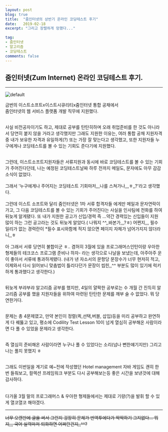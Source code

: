 ```yaml
---
layout: post
blog: true
title:  "줌인터넷의 상반기 온라인 코딩테스트 후기"
date:   2019-02-18
excerpt: "그리고 장렬하게 망했다..."

tag:
- 줌인터넷
- 알고리즘
- 코딩테스트
comments: false
---
```

## 줌인터넷(Zum Internet) 온라인 코딩테스트 후기.
- - -
![default](https://user-images.githubusercontent.com/30023840/52955165-5e02cf00-33cf-11e9-99d2-bc228d7ecb85.jpg)

금번의 이스트소프트x이스트시큐리티x줌인터넷 통합 공채에서<br>
줌인터넷의 웹 서비스 플랫폼 개발 직무에 지원했다.<br><br>

사실 비전공자이기도 하고, 제대로 공부를 탄탄히하며 오래 취업준비를 한 것도 아니라서 당연히 붙지 않을 거라고 생각했지만 그래도 지원한 이유는, 여러 통합 공채 지원자격중 내가 보유한 자격과 유일하게(?) 또는 가장 잘 맞는다고 생각했고, 또한 지원자들 누구에게나 코딩테스트를 볼 수 있는 기회도 준다기에 지원했다.
<br><br>

그런데, 이스트소프트지원자들은 서류지원과 동시에 바로 코딩테스트를 볼 수 있는 기회가 주어진다던데, 나는 예정된 코딩테스트날짜 하루 전까지 메일도, 문자에도 아무 감감 소식이 없었다.<br>
<br>
그래서 '누구에게나 주어지는 코딩테스트 기회마저,,,나를 스쳐가나,,,ㅎ,,?'라고 생각했다.<br>
<br>그런데 이스트 소프트와 달리 줌인터넷은 1차 서류 합격자들 에게만 메일과 문자연락이 가고, 그 다음 코딩테스트를 볼 수 있는 기회가 주어진다는 사실을  인사팀에 전화를 하여 뒤늦게 알게됐다. 또 내가 지원한 공고가 신입/경력 즉 ...약간 경력있는 신입들이 지원 많이 하는 그런 공고라는 것도 뒤늦게 알았다.( 나뭐지 ^^,,바본가,,,?ㅎ) 어쩐지,,, 필수 일리가 없는 경력란이 *필수 표시와함께 적지 않으면 페이지 자체가 넘어가지지 않더라니,,ㅎ<br>
<br>
아 그래서 서류 당연히 불합이군 ㅎ.. 겸허히 3월에 있을 프로그래머스인턴이랑 우아한형제들의 테크코스 프로그램 준비나 하자- 라는 생각으로 나날을 보냈는데, 아주아주 운이 좋아서 서류에 통과하게됐다. (내가 낸 자소서의 문항당 문장수가 너무 현저히 적고, 이제와서 다시 읽어보니 맞춤법이 틀리다던가 문장이 씹힌,,^^ 부분도 많이 있기에 럭키하게 통과했다고 생각한다.)<br><br>

뒤늦게 부랴부랴 알고리즘 공부를 했지만, 4일의 얄팍한 공부로는 수 개월 간 진득히 알고리즘 공부를 했을 지원자들을 위하여 마련된 탄탄한 문제를 깨부 술 수 없었다. 뭐 당연한거다.<br>
<br>

문제는 총 4문제였고, 만약 본인이 정렬(퀵,선택,버블, 삽입)등을 미리 공부하고 완연하게 다 꿰뚫고 있고, 평소에 Codility Test Lesson 10이 넘게 열심히 공부해온 사람이라면 다 풀 수 있었을 문제라고 생각한다.<br><br>

즉 열심히 준비해온 사람이라면 누구나 풀 수 있었다는 소리(넘나 뻔한얘기지만) 그리고 나는 풀지 못했지 ㅎ<br><br>

그래도 이번일을 계기로 예~전에 작성했던 Hotel management 자바 게임도 괜히 한번 들춰보고, 컬렉션 프레임워크 부분도 다시 공부해보는등 좋은 시간을 보낸것에 대해 감사하다.<br><br>
<br>
다가올 3월 말의 프로그래머스 & 우아한 형제들에서는 제대로 기량(?)을 발휘 할 수 있게 열코열코 해야겠다.<br>


- - -
~~너무 오랜만에 글을 써서 그런지 굉장히 문체가 번역투에다가 딱딱하기 그지없다... 뭐지,,, 국어 실력마저 퇴화하면 어쩌란건지,,^^?~~
